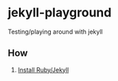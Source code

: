 # jekyll-playground
Testing/playing around with jekyll

## How
1. [Install Ruby/Jekyll](https://jekyllrb.com/docs/installation/windows)